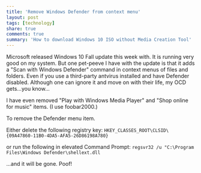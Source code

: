 ```yaml
---
title: 'Remove Windows Defender from context menu'
layout: post
tags: [technology]
share: true
comments: true
summary: 'How to download Windows 10 ISO without Media Creation Tool'
---
```

Microsoft released Windows 10 Fall update this week with. It is running very good on my system. But one pet-peeve I have with the update is that it adds a "Scan with Windows Defender" command in context menus of files and folders. Even if you use a third-party antvirus installed and have Defender disabled. Although one can ignore it and move on with their life, my OCD gets...you know...

I have even removed "Play with Windows Media Player" and "Shop online for music" items. (I use foobar2000.)

To remove the Defender menu item.

Either delete the following registry key:
`HKEY_CLASSES_ROOT\CLSID\ {09A47860-11B0-4DA5-AFA5-26D86198A780}`

or run the following in elevated Command Prompt:
`regsvr32 /u "C:\Program Files\Windows Defender\shellext.dll`

...and it will be gone. Poof!